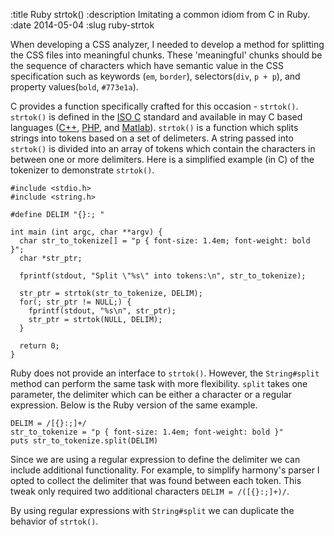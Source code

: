 :title Ruby strtok()
:description Imitating a common idiom from C in Ruby.
:date 2014-05-04
:slug ruby-strtok

<p>When developing a CSS analyzer, I needed to develop a method for splitting the CSS files into meaningful chunks.
These &#39;meaningful&#39; chunks should be the sequence of characters which have semantic value in the CSS specification such as keywords (<code>em</code>, <code>border</code>), selectors(<code>div</code>, <code>p + p</code>), and property values(<code>bold</code>, <code>#773e1a</code>).</p>

<p>C provides a function specifically crafted for this occasion - <code>strtok()</code>.
<code>strtok()</code> is defined in the <a href="http://pubs.opengroup.org/onlinepubs/009695299/functions/strtok.html">ISO C</a> standard and available in may C based languages (<a href="http://en.cppreference.com/w/cpp/string/byte/strtok">C++</a>, <a href="http://www.php.net/manual/en/function.strtok.php">PHP</a>, and <a href="http://www.mathworks.com/help/matlab/ref/strtok.html">Matlab</a>).
<code>strtok()</code> is a function which splits strings into tokens based on a set of delimeters.
A string passed into <code>strtok()</code> is divided into an array of tokens which contain the characters in between one or more delimiters.
Here is a simplified example (in C) of the tokenizer to demonstrate <code>strtok()</code>.</p>

<pre><code>#include &lt;stdio.h&gt;
#include &lt;string.h&gt;

#define DELIM &quot;{}:; &quot;

int main (int argc, char **argv) {
  char str_to_tokenize[] = &quot;p { font-size: 1.4em; font-weight: bold }&quot;;
  char *str_ptr;

  fprintf(stdout, &quot;Split \&quot;%s\&quot; into tokens:\n&quot;, str_to_tokenize);

  str_ptr = strtok(str_to_tokenize, DELIM);
  for(; str_ptr != NULL;) {
    fprintf(stdout, &quot;%s\n&quot;, str_ptr);
    str_ptr = strtok(NULL, DELIM);
  }

  return 0;
}
</code></pre>

<p>Ruby does not provide an interface to <code>strtok()</code>.
However, the <code>String#split</code> method can perform the same task with more flexibility.
<code>split</code> takes one parameter, the delimiter which can be either a character or a regular expression.
Below is the Ruby version of the same example.</p>

<pre><code>DELIM = /[{}:;]+/
str_to_tokenize = &quot;p { font-size: 1.4em; font-weight: bold }&quot;
puts str_to_tokenize.split(DELIM)
</code></pre>

<p>Since we are using a regular expression to define the delimiter we can include additional functionality.
For example, to simplify harmony&#39;s parser I opted to collect the delimiter that was found between each token.
This tweak only required two additional characters <code>DELIM = /([{}:;]+)/</code>.</p>

<p>By using regular expressions with <code>String#split</code> we can duplicate the behavior of <code>strtok()</code>.</p>
